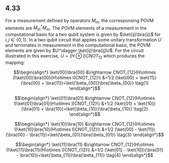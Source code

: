 ## 4.33
For a measurement defined by operators $M_m$, the corresponsing POVM elements are $M_m^\dagger M_m$. The POVM elements of a measurement in the computational basis for a two qubit system is given by $`\ket{ij}\bra{ij}`$ for $`i,j\in\{0,1\}`$. In a two qubit circuit that applies some unitary transformation $U$ and terminates in measurement in the computational basis, the POVM elements are given by $`U^\dagger \ket{ij}\bra{ij}U`$. For the circuit illustrated in this exercise, $`U=(H\otimes I)CNOT_{12}`$ which produces the mapping:
```math
\begin{align*}
\ket{00}\bra{00}
&\rightarrow CNOT_{12}(H\otimes I)\ket{00}\bra{00}(H\otimes I)CNOT_{12}\\
&=1/2 (\ket{00} + \ket{11})(\bra{00} + \bra{11})=\ket{\beta_{00}}\bra{\beta_{00}} \tag{1}
\end{align*}
```
```math
\begin{align*}
\ket{01}\bra{01}
&\rightarrow CNOT_{12}(H\otimes I)\ket{01}\bra{01}(H\otimes I)CNOT_{12}\\
&=1/2 (\ket{01} + \ket{10})(\bra{01} + \bra{10})=\ket{\beta_{10}}\bra{\beta_{10}} \tag{2}
\end{align*}
```
```math
\begin{align*}
\ket{10}\bra{10}
&\rightarrow CNOT_{12}(H\otimes I)\ket{10}\bra{10}(H\otimes I)CNOT_{12}\\
&=1/2 (\ket{00} - \ket{11})(\bra{00} - \bra{11})=\ket{\beta_{01}}\bra{\beta_{01}} \tag{3}
\end{align*}
```
```math
\begin{align*}
\ket{11}\bra{11}
&\rightarrow CNOT_{12}(H\otimes I)\ket{11}\bra{11}(H\otimes I)CNOT_{12}\\
&=1/2 (\ket{01} - \ket{10})(\bra{01} - \bra{10})=\ket{\beta_{11}}\bra{\beta_{11}} \tag{4}
\end{align*}
```